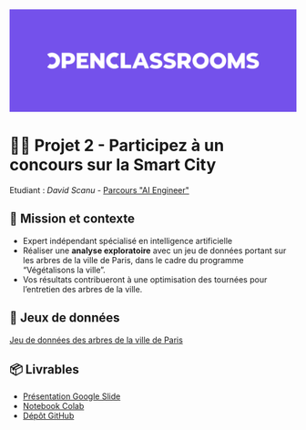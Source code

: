 <img src="images/logo-oc-github-banner.png" >

# 🌳🗼 Projet 2 - Participez à un concours sur la Smart City

Etudiant : *David Scanu* - [Parcours "AI Engineer"](https://openclassrooms.com/fr/paths/795-ai-engineer)

## 📝 Mission et contexte

- Expert indépendant spécialisé en intelligence artificielle
- Réaliser une **analyse exploratoire** avec un jeu de données portant sur les arbres de la ville de Paris, dans le cadre du programme “Végétalisons la ville”.
- Vos résultats contribueront à une optimisation des tournées pour l’entretien des arbres de la ville.

## 💾 Jeux de données

[Jeu de données des arbres de la ville de Paris](https://opendata.paris.fr/explore/dataset/les-arbres/map/?dataChart=eyJxdWVyaWVzIjpbeyJjb25maWciOnsiZGF0YXNldCI6Imxlcy1hcmJyZXMiLCJvcHRpb25zIjp7fX0sImNoYXJ0cyI6W3siYWxpZ25Nb250aCI6dHJ1ZSwidHlwZSI6ImNvbHVtbiIsImZ1bmMiOiJBVkciLCJ5QXhpcyI6ImlkYmFzZSIsInNjaWVudGlmaWNEaXNwbGF5Ijp0cnVlLCJjb2xvciI6IiMwMDMzNjYifV0sInhBeGlzIjoidHlwZWVtcGxhY2VtZW50IiwibWF4cG9pbnRzIjo1MCwic29ydCI6IiJ9XSwidGltZXNjYWxlIjoiIiwiZGlzcGxheUxlZ2VuZCI6dHJ1ZSwiYWxpZ25Nb250aCI6dHJ1ZX0%3D&disjunctive.typeemplacement&disjunctive.arrondissement&disjunctive.libellefrancais&disjunctive.genre&disjunctive.espece&disjunctive.varieteoucultivar&disjunctive.stadedeveloppement&disjunctive.remarquable&location=13,48.83936,2.2455&basemap=jawg.streets)

## 📦 Livrables 

- [Présentation Google Slide](https://docs.google.com/presentation/d/1TzNcTbaOVCX6HhP3kOHH32u8N_h_OE4TKmEYd-nQ1Dk/edit?usp=sharing)
- [Notebook Colab](https://colab.research.google.com/drive/1tmBcztJbx7387scT6f4ylLVcVgoWL1mJ?usp=sharing)
- [Dépôt GitHub]([https://github.com/DavidScanu/oc-projet-02-smartcity](https://github.com/DavidScanu/oc-ai-engineer-p02-participez-a-un-concours-sur-la-smart-city)) 
